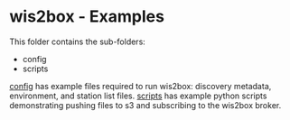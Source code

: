 # wis2box - Examples

This folder contains the sub-folders:

- config
- scripts

[config](config) has example files required to run wis2box: discovery metadata, environment, and station list files.
[scripts](scripts) has example python scripts demonstrating pushing files to s3 and subscribing to the wis2box broker.